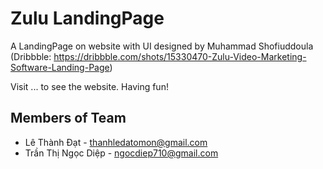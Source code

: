 # Zulu LandingPage

A LandingPage on website with UI designed by Muhammad Shofiuddoula (Dribbble: https://dribbble.com/shots/15330470-Zulu-Video-Marketing-Software-Landing-Page)

Visit ... to see the website. Having fun!

## Members of Team

- Lê Thành Đạt - thanhledatomon@gmail.com
- Trần Thị Ngọc Diệp - ngocdiep710@gmail.com
